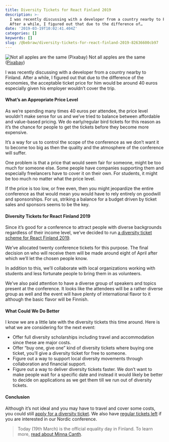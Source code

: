 ```yaml
---
title: Diversity Tickets for React Finland 2019
description: >-
  I was recently discussing with a developer from a country nearby to Finland.
  After a while, I figured out that due to the difference of…
date: '2019-03-19T10:02:41.404Z'
categories: []
keywords: []
slug: /@bebraw/diversity-tickets-for-react-finland-2019-82636600cb97
---
```


![Not all apples are the same ([Pixabay](https://pixabay.com/photos/apple-fruit-selection-especially-1594742/))](img/1__GMr54NOSXiGSttSdAGFQMg.jpeg)
Not all apples are the same ([Pixabay](https://pixabay.com/photos/apple-fruit-selection-especially-1594742/))

I was recently discussing with a developer from a country nearby to Finland. After a while, I figured out that due to the difference of the economies, the acceptable ticket price for him would be around 40 euros especially given his employer wouldn’t cover the trip.

#### What’s an Appropriate Price Level

As we’re spending many times 40 euros per attendee, the price level wouldn’t make sense for us and we’ve tried to balance between affordable and value-based pricing. We do early/regular bird tickets for this reason as it’s the chance for people to get the tickets before they become more expensive.

It’s a way for us to control the scope of the conference as we don’t want it to become too big as then the quality and the atmosphere of the conference will suffer.

One problem is that a price that would seem fair for someone, might be too much for someone else. Some people have companies supporting them and especially freelancers have to cover it on their own. For students, it might be too much no matter what the price level.

If the price is too low, or free even, then you might jeopardize the entire conference as that would mean you would have to rely entirely on goodwill and sponsorships. For us, striking a balance for a budget driven by ticket sales and sponsors seems to be the key.

#### Diversity Tickets for React Finland 2019

Since it’s good for a conference to attract people with diverse backgrounds regardless of their income level, we’ve decided to run [a diversity ticket scheme for React Finland 2019](https://diversitytickets.org/en/events/414).

We’ve allocated twenty conference tickets for this purpose. The final decision on who will receive them will be made around eight of April after which we’ll let the chosen people know.

In addition to this, we’ll collaborate with local organizations working with students and less fortunate people to bring them in as volunteers.

We’ve also paid attention to have a diverse group of speakers and topics present at the conference. It looks like the attendees will be a rather diverse group as well and the event will have plenty of international flavor to it although the basic flavor will be Finnish.

#### What Could We Do Better

I know we are a little late with the diversity tickets this time around. Here is what we are considering for the next event:

*   Offer full diversity scholarships including travel and accommodation since these are major costs.
*   Offer “buy one, give one” kind of diversity tickets where buying one ticket, you’ll give a diversity ticket for free to someone.
*   Figure out a way to support local diversity movements through collaboration and financial support.
*   Figure out a way to deliver diversity tickets faster. We don’t want to make people wait for a specific date and instead it would likely be better to decide on applications as we get them till we run out of diversity tickets.

#### Conclusion

Although it’s not ideal and you may have to travel and cover some costs, you could still [apply for a diversity ticket](https://diversitytickets.org/en/events/414). We also have [regular tickets left](https://react-finland.fi/) if you are interested in our Nordic conference.

> Today (19th March) is the official equality day in Finland. To learn more, [read about Minna Canth](https://en.wikipedia.org/wiki/Minna_Canth).